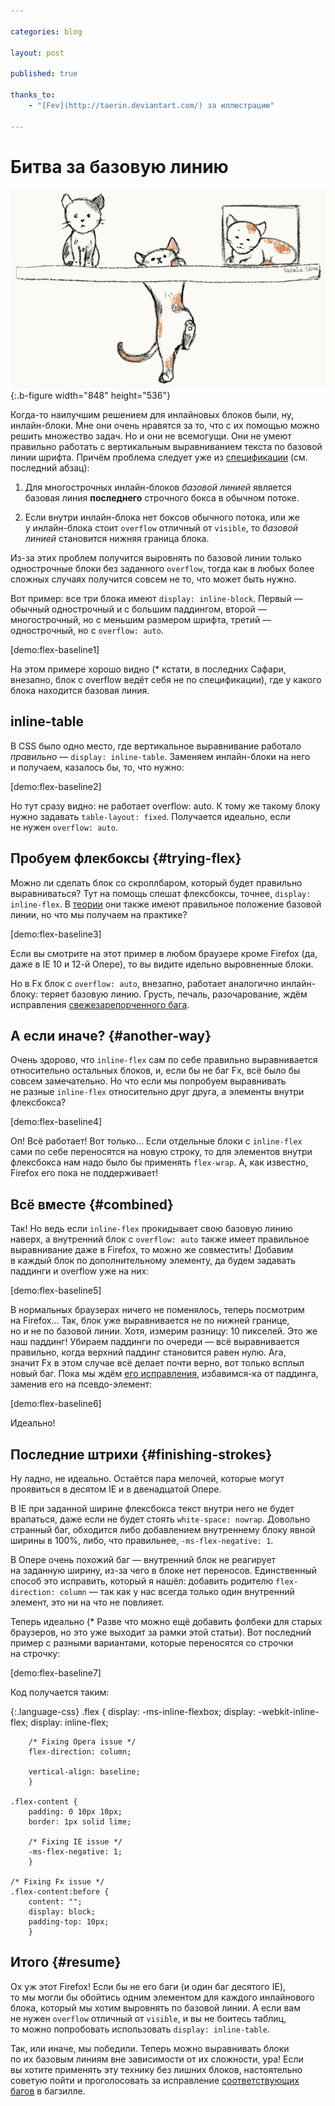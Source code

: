 ```yaml
---

categories: blog

layout: post

published: true

thanks_to:
    - "[Fev](http://taerin.deviantart.com/) за иллюстрацию"

---
```


# Битва за базовую линию

![Котики](/pictures/flex-baseline.jpg){:.b-figure width="848" height="536"}

Когда-то наилучшим решением для инлайновых блоков были, ну, инлайн-блоки. Мне они очень нравятся за то, что с их помощью можно решить множество задач. Но и они не всемогущи. Они не умеют правильно работать с вертикальным выравниванием текста по базовой линии шрифта. Причём проблема следует уже из [спецификации][vertical-align] (см. последний абзац):

1. Для многострочных инлайн-блоков *базовой линией* является базовая линия **последнего** строчного бокса в обычном потоке.

2. Если внутри инлайн-блока нет боксов обычного потока, или же у инлайн-блока стоит `overflow` отличный от `visible`, то *базовой линией* становится нижняя граница блока.

Из-за этих проблем получится выровнять по базовой линии только однострочные блоки без заданного `overflow`, тогда как в любых более сложных случаях получится совсем не то, что может быть нужно.

Вот пример: все три блока имеют `display: inline-block`. Первый — обычный однострочный и с большим паддингом, второй — многострочный, но с меньшим размером шрифта, третий — однострочный, но с `overflow: auto`.

[demo:flex-baseline1]

На этом примере <span class="sidenote" id="safari">хорошо видно (* кстати, в последних Сафари, внезапно, блок с overflow ведёт себя не по спецификации)</span>, где у какого блока находится базовая линия.

## inline-table

В CSS было одно место, где вертикальное выравнивание работало *правильно* — `display: inline-table`. Заменяем инлайн-блоки на него и получаем, казалось бы, то, что нужно:

[demo:flex-baseline2]

Но тут сразу видно: не работает overflow: auto. К тому же такому блоку нужно задавать `table-layout: fixed`. Получается идеально, если не нужен `overflow: auto`.

## Пробуем флекбоксы {#trying-flex}

Можно ли сделать блок со скроллбаром, который будет правильно выравниваться? Тут на помощь спешат флексбоксы, точнее, `display: inline-flex`. В [теории][flex-baselines] они также имеют правильное положение базовой линии, но что мы получаем на практике?

[demo:flex-baseline3]

Если вы смотрите на этот пример в любом браузере кроме Firefox (да, даже в IE 10 и 12-й Опере), то вы видите идельно выровненные блоки.

Но в Fx блок с `overflow: auto`, внезапно, работает аналогично инлайн-блоку: теряет базовую линию. Грусть, печаль, разочарование, ждём исправления [свежезарепорченного бага][bug1].

## А если иначе? {#another-way}

Очень здорово, что `inline-flex` сам по себе правильно выравнивается относительно остальных блоков, и, если бы не баг Fx, всё было бы совсем замечательно. Но что если мы попробуем выравнивать не разные `inline-flex` относительно друг друга, а элементы внутри флексбокса?

[demo:flex-baseline4]

Оп! Всё работает! Вот только… Если отдельные блоки с `inline-flex` сами по себе переносятся на новую строку, то для элементов внутри флексбокса нам надо было бы применять `flex-wrap`. А, как известно, Firefox его пока не поддерживает!

## Всё вместе {#combined}

Так! Но ведь если `inline-flex` прокидывает свою базовую линию наверх, а внутренний блок с `overflow: auto` также имеет правильное выравнивание даже в Firefox, то можно же совместить! Добавим в каждый блок по дополнительному элементу, да будем задавать паддинги и overflow уже на них:

[demo:flex-baseline5]

В нормальных браузерах ничего не поменялось, теперь посмотрим на Firefox… Так, блок уже выравнивается не по нижней границе, но и не по базовой линии. Хотя, измерим разницу: 10 пикселей. Это же наш паддинг! Убираем паддинги по очереди — всё выравнивается правильно, когда верхний паддинг становится равен нулю. Ага, значит Fx в этом случае всё делает почти верно, вот только всплыл новый баг. Пока мы ждём [его исправления][bug2], избавимся-ка от паддинга, заменив его на псевдо-элемент:

[demo:flex-baseline6]

Идеально!

## Последние штрихи {#finishing-strokes}

Ну ладно, не идеально. Остаётся пара мелочей, которые могут проявиться в десятом IE и в двенадцатой Опере.

В IE при заданной ширине флексбокса текст внутри него не будет врапаться, даже если не будет стоять `white-space: nowrap`. Довольно странный баг, обходится либо добавлением внутреннему блоку явной ширины в 100%, либо, что правильнее, `-ms-flex-negative: 1`.

В Опере очень похожий баг — внутренний блок не реагирует на заданную ширину, из-за чего в блоке нет переносов. Единственный способ это исправить, который я нашёл: добавить родителю `flex-direction: column` — так как у нас всегда только один внутренний элемент, это ни на что не повлияет.

Теперь <span class="sidenote" id="without-fallbacks">идеально (* Разве что можно ещё добавить фолбеки для старых браузеров, но это уже выходит за рамки этой статьи)</span>. Вот последний пример с разными вариантами, которые переносятся со строчки на строчку:

[demo:flex-baseline7]

Код получается таким:

{:.language-css}
    .flex {
        display: -ms-inline-flexbox;
        display: -webkit-inline-flex;
        display: inline-flex;

        /* Fixing Opera issue */
        flex-direction: column;

        vertical-align: baseline;
        }

    .flex-content {
        padding: 0 10px 10px;
        border: 1px solid lime;

        /* Fixing IE issue */
        -ms-flex-negative: 1;
        }

    /* Fixing Fx issue */
    .flex-content:before {
        content: "";
        display: block;
        padding-top: 10px;
        }

## Итого {#resume}

Ох уж этот Firefox! Если бы не его баги (и один баг десятого IE), то мы могли бы обойтись одним элементом для каждого инлайнового блока, который мы хотим выровнять по базовой линии. А если вам не нужен `overflow` отличный от `visible`, и вы не боитесь таблиц, то можно попробовать использовать `display: inline-table`.

Так, или иначе, мы победили. Теперь можно выравнивать блоки по их базовым линиям вне зависимости от их сложности, ура! Если вы хотите применять эту технику без лишних блоков, настоятельно советую пойти и проголосовать за исправление [соответствующих][bug1] [багов][bug2] в багзилле.

[bug1]: https://bugzilla.mozilla.org/show_bug.cgi?id=969874
[bug2]: https://bugzilla.mozilla.org/show_bug.cgi?id=969880
[vertical-align]: http://www.w3.org/TR/CSS2/visudet.html#propdef-vertical-align
[flex-baselines]: http://www.w3.org/TR/css3-flexbox/#flex-baselines